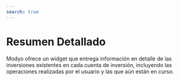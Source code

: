 ```yaml
---
search: true
---
```


# Resumen Detallado

Modyo ofrece un widget que entrega información en detalle de las inversiones existentes en cada cuenta de inversión, incluyendo las operaciones realizadas por el usuario y las que aún están en curso.

<iframe id="widgetFrameRDES" src="https://widgets-es.modyo.com/inversiones/resumen-detallado" width="100%"  frameBorder="0" style="visibility:hidden;overflow:auto;margin-top:20px;"/>

| Funcionalidad                   | Descripción                                                                                                                                        |
|---------------------------------|----------------------------------------------------------------------------------------------------------------------------------------------------|
| Detalle de Inversiones          | Entrega un conjunto de resúmenes individuales para todas las inversiones que están incluidas en el patrimonio.                                     |
| Resumen por Cuenta de Inversión | Muestra los totales agrupados de las distintas inversiones que existen dentro de una cuenta de inversión específica.                               |
| Operaciones en Tránsito         | Muestra las operaciones instruidas por el cliente y que aún están en estado pendiente.                                                             |
| Últimos Movimientos             | Muestra los últimos movimientos realizados en la cuenta de inversión revisada.                                                                     |
| Resumen por Producto            | Muestra los totales de las inversiones incluidas para cada tipo de inversión existente en el patrimonio.                                           |
| Resumen por Moneda              | Muestra los totales agrupados de las distintas inversiones que existen dentro del patrimonio, considerando cada moneda disponible (CLP, USD, EUR). |

<script>

  export default {
    mounted() {

      function setIframeHeightCO(id, ht) {
          var ifrm = document.getElementById(id);
          if(ifrm) {
            ifrm.style.visibility = 'hidden';
            // some IE versions need a bit added or scrollbar appears
            ifrm.style.height = ht + 4 + "px";
            ifrm.style.visibility = 'visible';
          }
      }


      // iframed document sends its height using postMessage
      function handleDocHeightMsg(e) {
          // check origin
          if ( e.origin === 'https://widgets-es.modyo.com' ) {
              // parse data
              var data = JSON.parse( e.data );

              console.log('data:', data)
              // check data object
              if ( data['docHeight'] ) {
                  setIframeHeightCO( 'widgetFrameRDES', data['docHeight'] );
              } else {
                  setIframeHeightCO( 'widgetFrameRDES', 700 );
              }
          }
      }

      // assign message handler
      if ( window.addEventListener ) {
          window.addEventListener('message', handleDocHeightMsg, false);
      }
    }
  }

</script>
